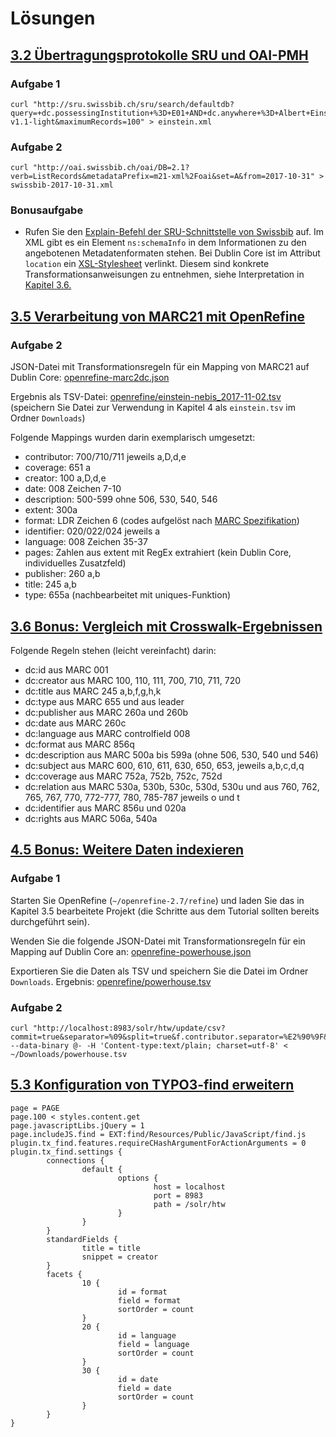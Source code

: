 # Lösungen

## [3.2 Übertragungsprotokolle SRU und OAI-PMH](/kapitel-3/32-ubertragungsprotokolle-sru-und-oai-pmh.md)

### Aufgabe 1

```
curl "http://sru.swissbib.ch/sru/search/defaultdb?query=+dc.possessingInstitution+%3D+E01+AND+dc.anywhere+%3D+Albert+Einstein&operation=searchRetrieve&recordSchema=info%3Asrw%2Fschema%2F1%2Fmarcxml-v1.1-light&maximumRecords=100" > einstein.xml
```

### Aufgabe 2

```
curl "http://oai.swissbib.ch/oai/DB=2.1?verb=ListRecords&metadataPrefix=m21-xml%2Foai&set=A&from=2017-10-31" > swissbib-2017-10-31.xml
```

### Bonusaufgabe

* Rufen Sie den [Explain-Befehl der SRU-Schnittstelle von Swissbib](http://sru.swissbib.ch/sru/explain?operation=explain) auf. Im XML gibt es ein Element `ns:schemaInfo` in dem  Informationen zu den angebotenen Metadatenformaten stehen. Bei Dublin Core ist im Attribut `location` ein [XSL-Stylesheet](http://sru.swissbib.ch/sru/xslfiles/MARC21slim2OAIDC.swissbib.xsl) verlinkt. Diesem sind konkrete Transformationsanweisungen zu entnehmen, siehe Interpretation in [Kapitel 3.6.](/kapitel-3/36-bonus-vergleich-mit-crosswalk-ergebnissen.md)

## [3.5 Verarbeitung von MARC21 mit OpenRefine](/kapitel-3/35-verarbeitung-von-marc21-mit-openrefine.md)

### Aufgabe 2

JSON-Datei mit Transformationsregeln für ein Mapping von MARC21 auf Dublin Core: [openrefine-marc2dc.json](https://raw.githubusercontent.com/felixlohmeier/kurs-bibliotheks-und-archivinformatik/master/openrefine/openrefine-marc2dc.json)

Ergebnis als TSV-Datei: [openrefine/einstein-nebis\_2017-11-02.tsv](https://github.com/felixlohmeier/kurs-bibliotheks-und-archivinformatik/raw/master/openrefine/einstein-nebis_2017-11-02.tsv) (speichern Sie Datei zur Verwendung in Kapitel 4 als `einstein.tsv` im Ordner `Downloads`)

Folgende Mappings wurden darin exemplarisch umgesetzt:

* contributor: 700/710/711 jeweils a,D,d,e
* coverage: 651 a
* creator: 100 a,D,d,e
* date: 008 Zeichen 7-10
* description: 500-599 ohne 506, 530, 540, 546
* extent: 300a
* format: LDR Zeichen 6 \(codes aufgelöst nach [MARC Spezifikation](https://www.loc.gov/marc/bibliographic/bdleader.html)\)
* identifier: 020/022/024 jeweils a
* language: 008 Zeichen 35-37
* pages: Zahlen aus extent mit RegEx extrahiert \(kein Dublin Core, individuelles Zusatzfeld\)
* publisher: 260 a,b
* title: 245 a,b
* type: 655a \(nachbearbeitet mit uniques-Funktion\)

## [3.6 Bonus: Vergleich mit Crosswalk-Ergebnissen](/kapitel-3/36-bonus-vergleich-mit-crosswalk-ergebnissen.md)

Folgende Regeln stehen \(leicht vereinfacht\) darin:

* dc:id aus MARC 001
* dc:creator aus MARC 100, 110, 111, 700, 710, 711, 720
* dc:title aus MARC 245 a,b,f,g,h,k
* dc:type aus MARC 655 und aus leader
* dc:publisher aus MARC 260a und 260b
* dc:date aus MARC 260c
* dc:language aus MARC controlfield 008
* dc:format aus MARC 856q
* dc:description aus MARC 500a bis 599a \(ohne 506, 530, 540 und 546\)
* dc:subject aus MARC 600, 610, 611, 630, 650, 653, jeweils a,b,c,d,q
* dc:coverage aus MARC 752a, 752b, 752c, 752d
* dc:relation aus MARC 530a, 530b, 530c, 530d, 530u und aus 760, 762, 765, 767, 770, 772-777, 780, 785-787  jeweils o und t
* dc:identifier aus MARC 856u und 020a
* dc:rights aus MARC 506a, 540a

## [4.5 Bonus: Weitere Daten indexieren](//kapitel-4/45-weitere-daten-indexieren.md)

### Aufgabe 1

Starten Sie OpenRefine (`~/openrefine-2.7/refine`) und laden Sie das in Kapitel 3.5 bearbeitete Projekt (die Schritte aus dem Tutorial sollten bereits durchgeführt sein).

Wenden Sie die folgende JSON-Datei mit Transformationsregeln für ein Mapping auf Dublin Core an: [openrefine-powerhouse.json](https://raw.githubusercontent.com/felixlohmeier/kurs-bibliotheks-und-archivinformatik/master/openrefine/openrefine-powerhouse.json)

Exportieren Sie die Daten als TSV und speichern Sie die Datei im Ordner `Downloads`. Ergebnis: [openrefine/powerhouse.tsv](https://github.com/felixlohmeier/kurs-bibliotheks-und-archivinformatik/raw/master/openrefine/powerhouse.tsv)

### Aufgabe 2

```
curl "http://localhost:8983/solr/htw/update/csv?commit=true&separator=%09&split=true&f.contributor.separator=%E2%90%9F&f.coverage.separator=%E2%90%9F&f.creator.separator=%E2%90%9F&f.date.separator=%E2%90%9F&f.description.separator=%E2%90%9F&f.extent.separator=%E2%90%9F&f.format.separator=%E2%90%9F&f.identifier.separator=%E2%90%9F&f.language.separator=%E2%90%9F&f.pages.separator=%E2%90%9F&f.publisher.separator=%E2%90%9F&f.title.separator=%E2%90%9F&f.type.separator=%E2%90%9F" --data-binary @- -H 'Content-type:text/plain; charset=utf-8' < ~/Downloads/powerhouse.tsv
```

## [5.3 Konfiguration von TYPO3-find erweitern](//kapitel-5/53_konfiguration-von-typo3-find-erweitern.md)

```
page = PAGE
page.100 < styles.content.get
page.javascriptLibs.jQuery = 1
page.includeJS.find = EXT:find/Resources/Public/JavaScript/find.js
plugin.tx_find.features.requireCHashArgumentForActionArguments = 0
plugin.tx_find.settings {
        connections {
                default {
                        options {
                                host = localhost
                                port = 8983
                                path = /solr/htw
                        }
                }
        }
        standardFields {
                title = title
                snippet = creator
        }
        facets {
                10 {
                        id = format
                        field = format
                        sortOrder = count
                }
                20 {
                        id = language
                        field = language
                        sortOrder = count
                }
                30 {
                        id = date
                        field = date
                        sortOrder = count
                }
        }
}
```
